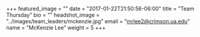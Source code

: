 +++
featured_image = ""
date = "2017-01-22T21:50:56-06:00"
title = "Team Thursday"
bio = ""
headshot_image = "../images/team_leaders/mckenzie.jpg"
email = "mrlee2@crimson.ua.edu"
name = "McKenzie Lee"
weight = 5
+++
